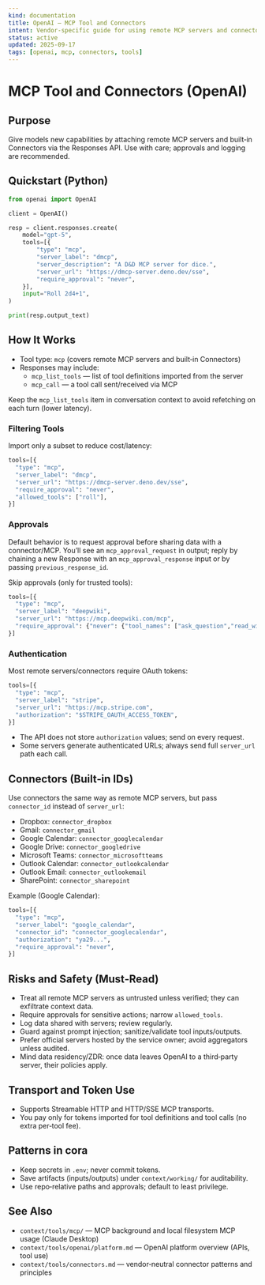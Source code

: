 ```yaml
---
kind: documentation
title: OpenAI — MCP Tool and Connectors
intent: Vendor‑specific guide for using remote MCP servers and connectors with the Responses API
status: active
updated: 2025-09-17
tags: [openai, mcp, connectors, tools]
---
```


# MCP Tool and Connectors (OpenAI)

## Purpose
Give models new capabilities by attaching remote MCP servers and built‑in Connectors via the Responses API. Use with care; approvals and logging are recommended.

## Quickstart (Python)
```python
from openai import OpenAI

client = OpenAI()

resp = client.responses.create(
    model="gpt-5",
    tools=[{
        "type": "mcp",
        "server_label": "dmcp",
        "server_description": "A D&D MCP server for dice.",
        "server_url": "https://dmcp-server.deno.dev/sse",
        "require_approval": "never",
    }],
    input="Roll 2d4+1",
)

print(resp.output_text)
```

## How It Works
- Tool type: `mcp` (covers remote MCP servers and built‑in Connectors)
- Responses may include:
  - `mcp_list_tools` — list of tool definitions imported from the server
  - `mcp_call` — a tool call sent/received via MCP

Keep the `mcp_list_tools` item in conversation context to avoid refetching on each turn (lower latency).

### Filtering Tools
Import only a subset to reduce cost/latency:
```python
tools=[{
  "type": "mcp",
  "server_label": "dmcp",
  "server_url": "https://dmcp-server.deno.dev/sse",
  "require_approval": "never",
  "allowed_tools": ["roll"],
}]
```

### Approvals
Default behavior is to request approval before sharing data with a connector/MCP. You’ll see an `mcp_approval_request` in output; reply by chaining a new Response with an `mcp_approval_response` input or by passing `previous_response_id`.

Skip approvals (only for trusted tools):
```python
tools=[{
  "type": "mcp",
  "server_label": "deepwiki",
  "server_url": "https://mcp.deepwiki.com/mcp",
  "require_approval": {"never": {"tool_names": ["ask_question","read_wiki_structure"]}},
}]
```

### Authentication
Most remote servers/connectors require OAuth tokens:
```python
tools=[{
  "type": "mcp",
  "server_label": "stripe",
  "server_url": "https://mcp.stripe.com",
  "authorization": "$STRIPE_OAUTH_ACCESS_TOKEN",
}]
```
- The API does not store `authorization` values; send on every request.
- Some servers generate authenticated URLs; always send full `server_url` path each call.

## Connectors (Built‑in IDs)
Use connectors the same way as remote MCP servers, but pass `connector_id` instead of `server_url`:
- Dropbox: `connector_dropbox`
- Gmail: `connector_gmail`
- Google Calendar: `connector_googlecalendar`
- Google Drive: `connector_googledrive`
- Microsoft Teams: `connector_microsoftteams`
- Outlook Calendar: `connector_outlookcalendar`
- Outlook Email: `connector_outlookemail`
- SharePoint: `connector_sharepoint`

Example (Google Calendar):
```python
tools=[{
  "type": "mcp",
  "server_label": "google_calendar",
  "connector_id": "connector_googlecalendar",
  "authorization": "ya29...",
  "require_approval": "never",
}]
```

## Risks and Safety (Must‑Read)
- Treat all remote MCP servers as untrusted unless verified; they can exfiltrate context data.
- Require approvals for sensitive actions; narrow `allowed_tools`.
- Log data shared with servers; review regularly.
- Guard against prompt injection; sanitize/validate tool inputs/outputs.
- Prefer official servers hosted by the service owner; avoid aggregators unless audited.
- Mind data residency/ZDR: once data leaves OpenAI to a third‑party server, their policies apply.

## Transport and Token Use
- Supports Streamable HTTP and HTTP/SSE MCP transports.
- You pay only for tokens imported for tool definitions and tool calls (no extra per‑tool fee).

## Patterns in cora
- Keep secrets in `.env`; never commit tokens.
- Save artifacts (inputs/outputs) under `context/working/` for auditability.
- Use repo‑relative paths and approvals; default to least privilege.

## See Also
- `context/tools/mcp/` — MCP background and local filesystem MCP usage (Claude Desktop)
- `context/tools/openai/platform.md` — OpenAI platform overview (APIs, tool use)
- `context/tools/connectors.md` — vendor‑neutral connector patterns and principles

